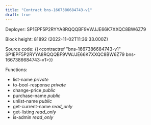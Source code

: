 ```yaml
---
title: "Contract bns-1667386684743-v1"
draft: true
---
```

Deployer: SP1EPF5P2RYYA8RQQQBF9VWJJE66K7XXQC8BW6Z79


 



Block height: 81892 (2022-11-02T11:36:33.000Z)

Source code: {{<contractref "bns-1667386684743-v1" SP1EPF5P2RYYA8RQQQBF9VWJJE66K7XXQC8BW6Z79 bns-1667386684743-v1>}}

Functions:

* list-name _private_
* to-bool-response _private_
* change-price _public_
* purchase-name _public_
* unlist-name _public_
* get-current-name _read_only_
* get-listing _read_only_
* is-admin _read_only_
